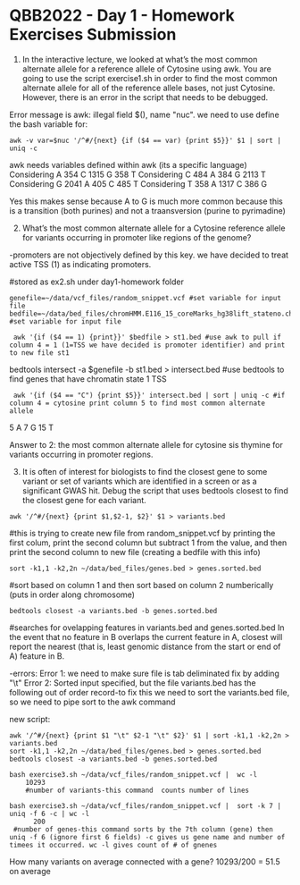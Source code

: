 # QBB2022 - Day 1 - Homework Exercises Submission
1. In the interactive lecture, we looked at what’s the most common alternate allele for a reference allele of Cytosine using awk. You are going to use the script exercise1.sh in order to find the most common alternate allele for all of the reference allele bases, not just Cytosine. However, there is an error in the script that needs to be debugged.

Error message is awk: illegal field $(), name "nuc". 
we need to use define the bash variable for: 
```
awk -v var=$nuc '/^#/{next} {if ($4 == var) {print $5}}' $1 | sort | uniq -c
```
awk needs variables defined within awk (its a specific language)
Considering  A
 354 C
1315 G
 358 T
Considering  C
 484 A
 384 G
2113 T
Considering  G
2041 A
 405 C
 485 T
Considering  T
 358 A
1317 C
 386 G
 
 Yes this makes sense because A to G is much more common because this is a transition (both purines) and not a traansversion (purine to pyrimadine)
 
 2. What’s the most common alternate allele for a Cytosine reference allele for variants occurring in promoter like regions of the genome? 

 -promoters are not objectively defined by this key. we have decided to treat active TSS (1) as indicating promoters.
 
 
  #stored as ex2.sh under day1-homework folder
 ```
 genefile=~/data/vcf_files/random_snippet.vcf #set variable for input file
 bedfile=~/data/bed_files/chromHMM.E116_15_coreMarks_hg38lift_stateno.chr21.bed #set variable for input file
```
```
 awk '{if ($4 == 1) {print}}' $bedfile > st1.bed #use awk to pull if column 4 = 1 (1=TSS we have decided is promoter identifier) and print to new file st1
```
 bedtools intersect -a $genefile -b st1.bed > intersect.bed #use bedtools to find genes that have chromatin state 1 TSS
```
 awk '{if ($4 == "C") {print $5}}' intersect.bed | sort | uniq -c #if column 4 = cytosine print column 5 to find most common alternate allele
 ```
 5 A
 7 G
 15 T
 
 Answer to 2: the most common alternate allele for cytosine sis thymine for variants occurring in promoter regions.
 
 3. It is often of interest for biologists to find the closest gene to some variant or set of variants which are identified in a screen or as a significant GWAS hit. Debug the script that uses bedtools closest to find the closest gene for each variant.
 ```
 awk '/^#/{next} {print $1,$2-1, $2}' $1 > variants.bed 
 ```
 #this is trying to create new file from random_snippet.vcf by printing  the first colum, print the second column but subtract 1 from the value, and then print the second column to new file (creating a bedfile with this info)
 ```
 sort -k1,1 -k2,2n ~/data/bed_files/genes.bed > genes.sorted.bed 
 ```
 #sort based on column 1 and then sort based on column 2 numberically (puts in order along chromosome)
 ```
 bedtools closest -a variants.bed -b genes.sorted.bed 
 ```
 #searches for ovelapping features in variants.bed and genes.sorted.bed In the event that no feature in B overlaps the current feature in A, closest will report the nearest (that is, least genomic distance from the start or end of A) feature in B.
 
 -errors: 
 Error 1: we need to make sure file is tab deliminated fix by adding "\t"
 Error 2: Sorted input specified, but the file variants.bed has the following out of order record-to fix this we need to sort the variants.bed file, so we need to pipe sort to the awk command 
 
new script: 
```
awk '/^#/{next} {print $1 "\t" $2-1 "\t" $2}' $1 | sort -k1,1 -k2,2n > variants.bed
sort -k1,1 -k2,2n ~/data/bed_files/genes.bed > genes.sorted.bed
bedtools closest -a variants.bed -b genes.sorted.bed
```
```
bash exercise3.sh ~/data/vcf_files/random_snippet.vcf |  wc -l
    10293 
	#number of variants-this command  counts number of lines
```
```
bash exercise3.sh ~/data/vcf_files/random_snippet.vcf |  sort -k 7 | uniq -f 6 -c | wc -l
	  200
 #number of genes-this command sorts by the 7th column (gene) then uniq -f 6 (ignore first 6 fields) -c gives us gene name and number of timees it occurred. wc -l gives count of # of gnenes
```
How many variants on average connected with a gene?
10293/200 = 51.5 on average
 